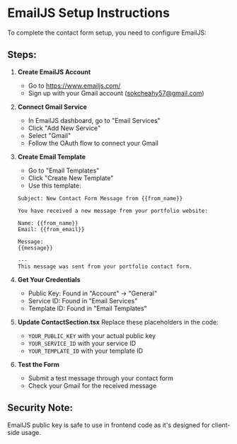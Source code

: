 # EmailJS Setup Instructions

To complete the contact form setup, you need to configure EmailJS:

## Steps:

1. **Create EmailJS Account**
   - Go to https://www.emailjs.com/
   - Sign up with your Gmail account (sokcheahy57@gmail.com)

2. **Connect Gmail Service**
   - In EmailJS dashboard, go to "Email Services"
   - Click "Add New Service"
   - Select "Gmail"
   - Follow the OAuth flow to connect your Gmail

3. **Create Email Template**
   - Go to "Email Templates"
   - Click "Create New Template"
   - Use this template:
   ```
   Subject: New Contact Form Message from {{from_name}}
   
   You have received a new message from your portfolio website:
   
   Name: {{from_name}}
   Email: {{from_email}}
   
   Message:
   {{message}}
   
   ---
   This message was sent from your portfolio contact form.
   ```

4. **Get Your Credentials**
   - Public Key: Found in "Account" → "General"
   - Service ID: Found in "Email Services"
   - Template ID: Found in "Email Templates"

5. **Update ContactSection.tsx**
   Replace these placeholders in the code:
   - `YOUR_PUBLIC_KEY` with your actual public key
   - `YOUR_SERVICE_ID` with your service ID
   - `YOUR_TEMPLATE_ID` with your template ID

6. **Test the Form**
   - Submit a test message through your contact form
   - Check your Gmail for the received message

## Security Note:
EmailJS public key is safe to use in frontend code as it's designed for client-side usage.
